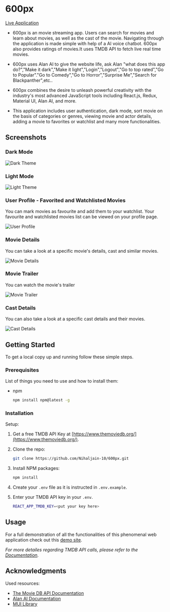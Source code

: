 # 600px

[Live Application](https://600pxnihal.netlify.app/) 

- 600px is an movie streaming app. Users can search for movies and learn about movies, as well as the cast of the movie. Navigating through the application is made simple with help of a AI voice chatbot. 600px also provides ratings of movies.It uses TMDB API to fetch live real time movies.

- 600px uses Alan AI to give the website life, ask Alan "what does this app do?","Make it dark","Make it light","Login","Logout","Go to top rated","Go to Popular"."Go to Comedy","Go to Horror","Surprise Me","Search for Blackpanther",etc..

- 600px combines the desire to unleash powerful creativity with the industry's most advanced JavaScript tools including React.js, Redux, Material UI, Alan AI, and more.

- This application includes user authentication, dark mode, sort movie on the basis of categories or genres, viewing movie and actor details, adding a movie to favorites or watchlist and many more functionalities.

## Screenshots
### Dark Mode
![Dark Theme](./assets/dark.jpeg)

### Light Mode
![Light Theme](./assets/light.jpeg)

### User Profile - Favorited and Watchlisted Movies

You can mark movies as favourite and add them to your watchlist. Your favourite and watchlisted movies list can be viewed on your profile page.  

![User Profile](./assets/favorited.jpeg)

### Movie Details

You can take a look at a specific movie's details, cast and similar movies.   

![Movie Details](./assets/movie.jpeg)  

### Movie Trailer

You can watch the movie's trailer

![Movie Trailer](./assets/trailer.jpeg)  

### Cast Details

You can also take a look at a specific cast details and their movies.  

![Cast Details](./assets/actor.jpeg) 


<!-- GETTING STARTED -->
## Getting Started

To get a local copy up and running follow these simple steps.

### Prerequisites

List of things you need to use and how to install them:
* npm
  ```sh
  npm install npm@latest -g
  ```

### Installation

Setup:

1. Get a free TMDB API Key at [https://www.themoviedb.org/](https://www.themoviedb.org/).
2. Clone the repo:
   ```sh
   git clone https://github.com/Nihaljain-10/600px.git
   ```
3. Install NPM packages:
   ```sh
   npm install
   ```
4. Create your `.env` file as it is instructed in `.env.example`.
5. Enter your TMDB API key in your `.env`.

   ```sh
   REACT_APP_TMDB_KEY=<put your key here>
   ```

<!-- USAGE EXAMPLES -->
## Usage

For a full demonstration of all the functionalities of this phenomenal web application check out this [demo site](https://600pxnihal.netlify.app/).

_For more detailes regarding TMDB API calls, please refer to the [Documentation](https://developers.themoviedb.org/3/getting-started/introduction)._

<!-- ACKNOWLEDGMENTS -->
## Acknowledgments

Used resources:

* [The Movie DB API Documentation](https://developers.themoviedb.org/3/getting-started/introduction)
* [Alan AI Documentation](https://alan.app/docs/)
* [MUI Library](https://mui.com/)

